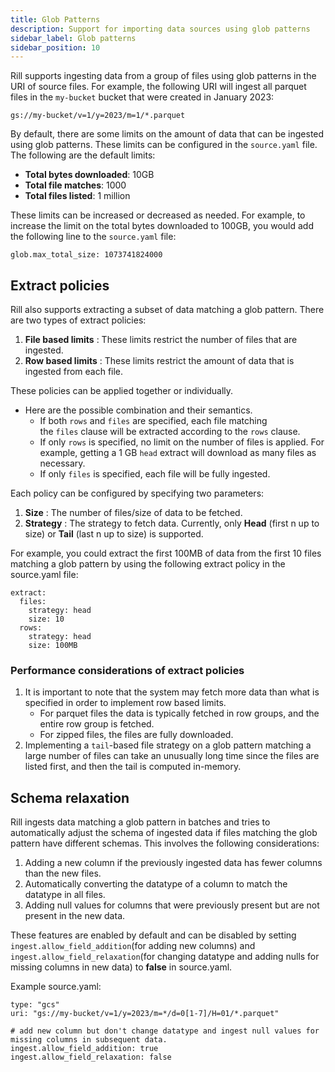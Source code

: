 ```yaml
---
title: Glob Patterns
description: Support for importing data sources using glob patterns
sidebar_label: Glob patterns
sidebar_position: 10
---
```


Rill supports ingesting data from a group of files using glob patterns in the URI of source files. For example, the following URI will ingest all parquet files in the `my-bucket` bucket that were created in January 2023:

`
gs://my-bucket/v=1/y=2023/m=1/*.parquet
`

By default, there are some limits on the amount of data that can be ingested using glob patterns. These limits can be configured in the `source.yaml` file. The following are the default limits:
- **Total bytes downloaded**: 10GB
- **Total file matches**: 1000
- **Total files listed**: 1 million

These limits can be increased or decreased as needed. For example, to increase the limit on the total bytes downloaded to 100GB, you would add the following line to the `source.yaml` file:

`
glob.max_total_size: 1073741824000
`

## Extract policies

Rill also supports extracting a subset of data matching a glob pattern. There are two types of extract policies:
1. **File based limits** : These limits restrict the number of files that are ingested.
2. **Row based limits** : These limits restrict the amount of data that is ingested from each file.

These policies can be applied together or individually.
  - Here are the possible combination and their semantics.
    - If both `rows` and `files` are specified, each file matching the `files` clause will be extracted according to the `rows` clause.
    - If only `rows` is specified, no limit on the number of files is applied. For example, getting a 1 GB `head` extract will download as many files as necessary.
    - If only `files` is specified, each file will be fully ingested.

Each policy can be configured by specifying two parameters:
1. **Size** : The number of files/size of data to be fetched.
2. **Strategy** : The strategy to fetch data. Currently, only **Head** (first n up to size) or **Tail** (last n up to size) is supported.

For example, you could extract the first 100MB of data from the first 10 files matching a glob pattern by using the following extract policy in the source.yaml file:

```
extract:
  files:
    strategy: head
    size: 10
  rows:
    strategy: head
    size: 100MB
```


### Performance considerations of extract policies

1. It is important to note that the system may fetch more data than what is specified in order to implement row based limits. 
    - For parquet files the data is typically fetched in row groups, and the entire row group is fetched. 
    - For zipped files, the files are fully downloaded.
2. Implementing a `tail`-based file strategy on a glob pattern matching a large number of files can take an unusually long time since the files are listed first, and then the tail is computed in-memory.

## Schema relaxation

Rill ingests data matching a glob pattern in batches and tries to automatically adjust the schema of ingested data if files matching the glob pattern have different schemas. 
This involves the following considerations:
1. Adding a new column if the previously ingested data has fewer columns than the new files.
2. Automatically converting the datatype of a column to match the datatype in all files.
3. Adding null values for columns that were previously present but are not present in the new data.

These features are enabled by default and can be disabled by setting `ingest.allow_field_addition`(for adding new columns) and `ingest.allow_field_relaxation`(for changing datatype and adding nulls for missing columns in new data) to **false** in source.yaml.

Example source.yaml:
```
type: "gcs"
uri: "gs://my-bucket/v=1/y=2023/m=*/d=0[1-7]/H=01/*.parquet" 

# add new column but don't change datatype and ingest null values for missing columns in subsequent data.
ingest.allow_field_addition: true
ingest.allow_field_relaxation: false

```